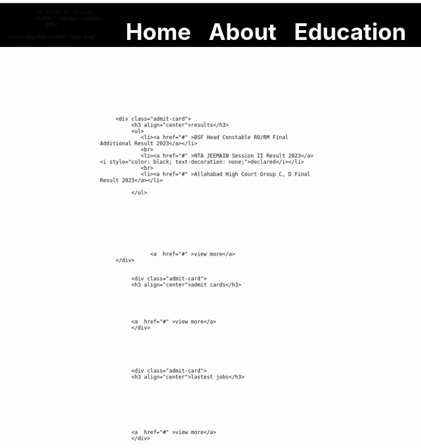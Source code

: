 
<html>
<head>
<title></title>



<style type="text/css">



/**header style start**/
body header{

background-ime: gradient(to left red, yellow, green);
width: 100%;
height: 100px;
background-color: black;
border-radius: 0vh;
display: flex;
position: fixed;
top: 7px;
left: 0px;
}


body header nav{
overflow: auto;

}

body header nav ul{

list-style: none;
display: flex;
}
body header nav ul li{
margin-top: 20px;
margin-left: 0px;
}
body header nav ul li a{
text-decoration: none;
padding: 20px 20px 15px 20px;
color: white;
font-size: 1.3vh;
font-weight: bold;
}

body header nav ul li a:hover{
text-decoration: none;
background-color: white ; 
color: red;
font-weight: bold;
font-size: auto;
border-radius: 1vh;
}
/**header style end **/

/** social media 
body .social-links{

margin-top: 300px;
}
 #sm-c-1{
overflow: hidden;
display: flex;
}  **/
body .main-container{

display: flex;
left: 40px;
}
body div h3{

color: white;
background-color: red;

}



body div .admit-card{
width: 30%;
height: 800px;
margin-left: 10px;
border: 1px solid  red;
margin-top: 0px;

}



</style>



</head>
<body>
<header>
           <!-- logo image -->
           
           <a href="#" > <img
              style=" border-radius: 50%;"
                     src="img/m4tracker-logo.png" width="100" height="100">
                  </a>
 
 <nav>
  <ul>
    <li><a href="#" >Home</a></li>
       <li><a href="#" >About</a></li>
            <li><a href="#" >Education </a></li>
                  <li><a href="#" >Projects</a></li>
                        <li><a href="#" >contact</a></li>
                             <li><a href="#" >Resume</a></li>
                       
         </ul>
     </nav>
</header>

<div style="margin-top: 200px;" class="main-container">


         <div class="admit-card">
              <h3 align="center">results</h3>
              <ul>
                 <li><a href="#" >BSF Head Constable RO/RM Final Additional Result 2023</a></li>
                 <br>
                 <li><a href="#" >NTA JEEMAIN Session II Result 2023</a> <i style="color: black; text-decoration: none;">declared</i></li>
                 <br>
                 <li><a href="#" >Allahabad High Court Group C, D Final Result 2023</a></li>
              
              </ul>
              
              
              
              
              
              
              
              
              
                    <a  href="#" >view more</a>
         </div>


              <div class="admit-card">
              <h3 align="center">admit cards</h3>
              
              
              
              
              
              <a  href="#" >view more</a>
              </div>
              
              
              
              
              
              
              <div class="admit-card">
              <h3 align="center">lastest jobs</h3>
              
              
              
              
              
              
              
              
              <a  href="#" >view more</a>
              </div>








</div>
























<!--<div class="social-links">

<center><h2 style="text-decoration: underline;"> social media</h2></center>
        
    <div id="sm-c-1"    >
        <a href="#" > <img
              style=" border-radius: 50%;
              margin-left: 5px;"
                  src="img/m4tracker-logo.png" width="100" height="100">
                     </a>
         
       <a href="#" > <img
       style=" border-radius: 50%;
       margin-left: 5px;"
       src="img/m4tracker-logo.png" width="100" height="100">
       </a>
       
       <a href="#" > <img
       style=" border-radius: 50%;
       margin-left: 5px;"
       src="img/m4tracker-logo.png" width="100" height="100">
       </a>
       
       
       <a href="#" > <img
       style=" border-radius: 50%;
       margin-left: 5px;"
       src="img/m4tracker-logo.png" width="100" height="100">
       </a>
      
 </div> 
  
  -->
  
  


<div class="razorpay-embed-btn" data-url="https://pages.razorpay.com/pl_Lk7LBrCpJcifCP/view" data-text="Pay Now" data-color="#528FF0" data-size="large">
  <script>
    (function(){
      var d=document; var x=!d.getElementById('razorpay-embed-btn-js')
      if(x){ var s=d.createElement('script'); s.defer=!0;s.id='razorpay-embed-btn-js';
      s.src='https://cdn.razorpay.com/static/embed_btn/bundle.js';d.body.appendChild(s);} else{var rzp=window['__rzp__'];
      rzp && rzp.init && rzp.init()}})();
  </script>
</div>
    
  
</body>
</html>

